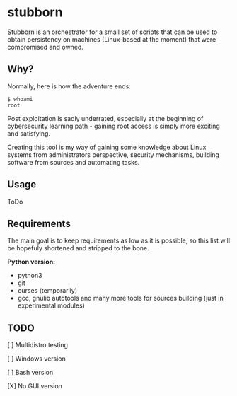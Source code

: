 # stubborn
Stubborn is an orchestrator for a small set of scripts that can be used to obtain persistency on machines (Linux-based at the moment) that were compromised and owned.


## Why?
Normally, here is how the adventure ends:
```
$ whoami
root
```
Post exploitation is sadly underrated, especially at the beginning of cybersecurity learning path - gaining root access is simply more exciting and satisfying.

Creating this tool is my way of gaining some knowledge about Linux systems from administrators perspective, security mechanisms, building software from sources and automating tasks.

## Usage
ToDo

## Requirements
The main goal is to keep requirements as low as it is possible, so this list will be hopefuly shortened and stripped to the bone.

**Python version:**
* python3
* git
* curses (temporarily)
* gcc, gnulib autotools and many more tools for sources building (just in experimental modules)

## TODO
[ ] Multidistro testing

[ ] Windows version

[ ] Bash version

[X] No GUI version
